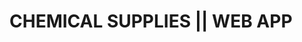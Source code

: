# CHEMICAL SUPPLIES || WEB APP 
<!-- https://lh7-rt.googleusercontent.com/docsz/AD_4nXdft47T9EECcZSTxRwDArsIJLPtGKXhbaxING_PEdQlxpAdezdL-55KXSPZoSw95lDU_kW2AUWbwu7lfP525K97CER2SofAiFgUmRm9T4KOdR3myKCSWKJtSHQo0OHVy4vpd3nPsTSaTU97pPkgYQfo-Nok?key=diMK_80ckKTiDYYhCkLD1Q -->